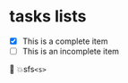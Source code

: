 # tasks lists

 - [x] This is a complete item
- [ ] This is an incomplete item

:camel: :boom:sfs`<s>`